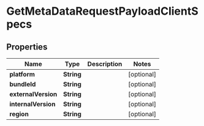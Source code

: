 

# GetMetaDataRequestPayloadClientSpecs


## Properties

| Name | Type | Description | Notes |
|------------ | ------------- | ------------- | -------------|
|**platform** | **String** |  |  [optional] |
|**bundleId** | **String** |  |  [optional] |
|**externalVersion** | **String** |  |  [optional] |
|**internalVersion** | **String** |  |  [optional] |
|**region** | **String** |  |  [optional] |



